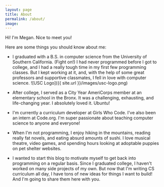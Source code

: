 ```yaml
---
layout: page
title: About
permalink: /about/
image:
---
```


Hi! I'm Megan. Nice to meet you!

Here are some things you should know about me:

* I graduated with a B.S. in computer science from the University of Southern California. (Fight on!) I had never programmed before I got to college, and I had a really tough time in my first few programming classes. But I kept working at it, and, with the help of some great professors and supportive classmates, I fell in love with computer science. ![USC Logo]({{ site.url }}/images/usc-logo.png)

* After college, I served as a City Year AmeriCorps member at an elementary school in the Bronx. It was a challenging, exhausting, and life-changing year. I absolutely loved it. Ubuntu!

* I'm currently a curriculum developer at Girls Who Code. I've also been an intern at Code.org. I'm super passionate about teaching computer science to anyone and everyone!

* When I'm not programming, I enjoy hiking in the mountains, reading really fat novels, and eating absurd amounts of sushi. I love musical theatre, video games, and spending hours looking at adoptable puppies on pet shelter websites.

* I wanted to start this blog to motivate myself to get back into programming on a regular basis. Since I graduated college, I haven't worked on many side projects of my own. But now that I'm writing CS curriculum all day, I have tons of new ideas for things I want to build! And I'm going to share them here with you.